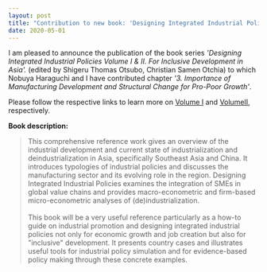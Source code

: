 ```yaml
---
layout: post
title: "Contribution to new book: 'Designing Integrated Industrial Policies Volume I & II.'"
date: 2020-05-01
---
```


I am pleased to announce the publication of the book series *'Designing Integrated Industrial Policies Volume I & II. For Inclusive Development in Asia'.* (edited by Shigeru Thomas Otsubo, Christian Samen Otchia)
to which Nobuya Haraguchi and I have contributed chapter *'3. Importance of Manufacturing Development and Structural Change for Pro-Poor Growth'*.

Please follow the respective links to learn more on
<a href="https://www.routledge.com/Designing-Integrated-Industrial-Policies-Volume-I-For-Inclusive-Development/Otsubo-Otchia/p/book/9780367896355" target="_blank">Volume I</a>
and
<a href="https://www.routledge.com/Designing-Integrated-Industrial-Policies-Volume-II-For-Inclusive-Development/Otsubo-Otchia/p/book/9780367896379" target="_blank">VolumeII</a>,
respectively.

**Book description:**

> This comprehensive reference work gives an overview of the industrial development and current state of industrialization and deindustrialization in Asia, specifically Southeast Asia and China. It introduces typologies of industrial policies and discusses the manufacturing sector and its evolving role in the region. Designing Integrated Industrial Policies examines the integration of SMEs in global value chains and provides macro-econometric and firm-based micro-econometric analyses of (de)industrialization. <br><br> This book will be a very useful reference particularly as a how-to guide on industrial promotion and designing integrated industrial policies not only for economic growth and job creation but also for "inclusive" development. It presents country cases and illustrates useful tools for industrial policy simulation and for evidence-based policy making through these concrete examples.

